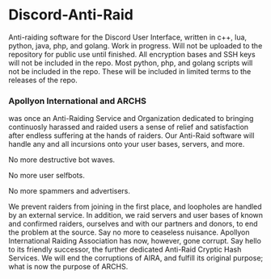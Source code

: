 # Discord-Anti-Raid
Anti-raiding software for the Discord User Interface, written in c++, lua, python, java, php, and golang.
Work in progress. Will not be uploaded to the repository for public use until finished.
All encryption bases and SSH keys will not be included in the repo.
Most python, php, and golang scripts will not be included in the repo. These will be included
in limited terms to the releases of the repo.


### Apollyon International and ARCHS
was once an Anti-Raiding Service and Organization dedicated to bringing continuosly harassed and raided
users a sense of relief and satisfaction after endless suffering at the hands of raiders.
Our Anti-Raid software will handle any and all incursions onto your user bases, servers, and more.

No more destructive bot waves.

No more user selfbots.

No more spammers and advertisers.

We prevent raiders from joining in the first place, and loopholes are handled by an external service.
In addition, we raid servers and user bases of known and confirmed raiders, ourselves and with our partners and donors,
to end the problem at the source.
Say no more to ceaseless nuisance.
Apollyon International Raiding Association has now, however, gone corrupt.
Say hello to its friendly successor, the further dedicated Anti-Raid Cryptic Hash Services.
We will end the corruptions of AIRA, and fulfill its original purpose; what is now the purpose
of ARCHS.
